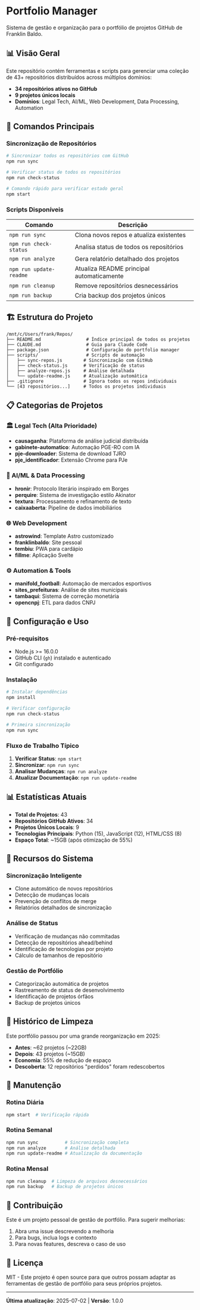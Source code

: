 # Portfolio Manager

Sistema de gestão e organização para o portfólio de projetos GitHub de Franklin Baldo.

## 📊 Visão Geral

Este repositório contém ferramentas e scripts para gerenciar uma coleção de 43+ repositórios distribuídos across múltiplos domínios:

- **34 repositórios ativos no GitHub**
- **9 projetos únicos locais**
- **Domínios**: Legal Tech, AI/ML, Web Development, Data Processing, Automation

## 🚀 Comandos Principais

### Sincronização de Repositórios
```bash
# Sincronizar todos os repositórios com GitHub
npm run sync

# Verificar status de todos os repositórios
npm run check-status

# Comando rápido para verificar estado geral
npm start
```

### Scripts Disponíveis

| Comando | Descrição |
|---------|-----------|
| `npm run sync` | Clona novos repos e atualiza existentes |
| `npm run check-status` | Analisa status de todos os repositórios |
| `npm run analyze` | Gera relatório detalhado dos projetos |
| `npm run update-readme` | Atualiza README principal automaticamente |
| `npm run cleanup` | Remove repositórios desnecessários |
| `npm run backup` | Cria backup dos projetos únicos |

## 🏗️ Estrutura do Projeto

```
/mnt/c/Users/frank/Repos/
├── README.md                 # Índice principal de todos os projetos
├── CLAUDE.md                 # Guia para Claude Code
├── package.json              # Configuração do portfolio manager
├── scripts/                  # Scripts de automação
│   ├── sync-repos.js        # Sincronização com GitHub
│   ├── check-status.js      # Verificação de status
│   ├── analyze-repos.js     # Análise detalhada
│   └── update-readme.js     # Atualização automática
├── .gitignore               # Ignora todos os repos individuais
└── [43 repositórios...]     # Todos os projetos individuais
```

## 📋 Categorias de Projetos

### 🏛️ Legal Tech (Alta Prioridade)
- **causaganha**: Plataforma de análise judicial distribuída
- **gabinete-automatico**: Automação PGE-RO com IA
- **pje-downloader**: Sistema de download TJRO
- **pje_identificador**: Extensão Chrome para PJe

### 🤖 AI/ML & Data Processing
- **hronir**: Protocolo literário inspirado em Borges
- **perquire**: Sistema de investigação estilo Akinator
- **textura**: Processamento e refinamento de texto
- **caixaaberta**: Pipeline de dados imobiliários

### 🌐 Web Development
- **astrowind**: Template Astro customizado
- **franklinbaldo**: Site pessoal
- **tembiu**: PWA para cardápio
- **fillme**: Aplicação Svelte

### ⚙️ Automation & Tools
- **manifold_football**: Automação de mercados esportivos
- **sites_prefeituras**: Análise de sites municipais
- **tambaqui**: Sistema de correção monetária
- **opencnpj**: ETL para dados CNPJ

## 🔧 Configuração e Uso

### Pré-requisitos
- Node.js >= 16.0.0
- GitHub CLI (`gh`) instalado e autenticado
- Git configurado

### Instalação
```bash
# Instalar dependências
npm install

# Verificar configuração
npm run check-status

# Primeira sincronização
npm run sync
```

### Fluxo de Trabalho Típico

1. **Verificar Status**: `npm start`
2. **Sincronizar**: `npm run sync`
3. **Analisar Mudanças**: `npm run analyze`
4. **Atualizar Documentação**: `npm run update-readme`

## 📊 Estatísticas Atuais

- **Total de Projetos**: 43
- **Repositórios GitHub Ativos**: 34
- **Projetos Únicos Locais**: 9
- **Tecnologias Principais**: Python (15), JavaScript (12), HTML/CSS (8)
- **Espaço Total**: ~15GB (após otimização de 55%)

## 🎯 Recursos do Sistema

### Sincronização Inteligente
- Clone automático de novos repositórios
- Detecção de mudanças locais
- Prevenção de conflitos de merge
- Relatórios detalhados de sincronização

### Análise de Status
- Verificação de mudanças não commitadas
- Detecção de repositórios ahead/behind
- Identificação de tecnologias por projeto
- Cálculo de tamanhos de repositório

### Gestão de Portfólio
- Categorização automática de projetos
- Rastreamento de status de desenvolvimento
- Identificação de projetos órfãos
- Backup de projetos únicos

## 🔄 Histórico de Limpeza

Este portfólio passou por uma grande reorganização em 2025:
- **Antes**: ~62 projetos (~22GB)
- **Depois**: 43 projetos (~15GB)
- **Economia**: 55% de redução de espaço
- **Descoberta**: 12 repositórios "perdidos" foram redescobertos

## 📝 Manutenção

### Rotina Diária
```bash
npm start  # Verificação rápida
```

### Rotina Semanal
```bash
npm run sync          # Sincronização completa
npm run analyze       # Análise detalhada
npm run update-readme # Atualização da documentação
```

### Rotina Mensal
```bash
npm run cleanup  # Limpeza de arquivos desnecessários
npm run backup   # Backup de projetos únicos
```

## 🤝 Contribuição

Este é um projeto pessoal de gestão de portfólio. Para sugerir melhorias:

1. Abra uma issue descrevendo a melhoria
2. Para bugs, inclua logs e contexto
3. Para novas features, descreva o caso de uso

## 📄 Licença

MIT - Este projeto é open source para que outros possam adaptar as ferramentas de gestão de portfólio para seus próprios projetos.

---

**Última atualização**: 2025-07-02 | **Versão**: 1.0.0